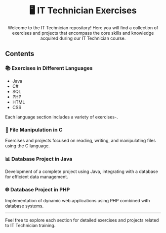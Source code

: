 <h1 align="center">🖥️ IT Technician Exercises</h1>

<p align="center">Welcome to the IT Technician repository! Here you will find a collection of exercises and projects that encompass the core skills and knowledge acquired during our IT Technician course.</p>

## Contents

### 📚 Exercises in Different Languages

- Java
- C#
- SQL
- PHP
- HTML
- CSS

Each language section includes a variety of exercises-.

### 📂 File Manipulation in C

Exercises and projects focused on reading, writing, and manipulating files using the C language.

### 📊 Database Project in Java

Development of a complete project using Java, integrating with a database for efficient data management.

### 🌐 Database Project in PHP

Implementation of dynamic web applications using PHP combined with database systems. 

---

Feel free to explore each section for detailed exercises and projects related to IT Technician training.
